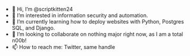 - 👋 Hi, I’m @scriptkitten24
- 👀 I’m interested in information security and automation.
- 🌱 I’m currently learning how to deploy websites with Python, Postgres SQL, and Django.
- 💞️ I’m looking to collaborate on nothing major right now, as I am a total n00b!
- 📫 How to reach me: Twitter, same handle

<!---
scriptkitten24/scriptkitten24 is a ✨ special ✨ repository because its `README.md` (this file) appears on your GitHub profile.
You can click the Preview link to take a look at your changes.
--->
